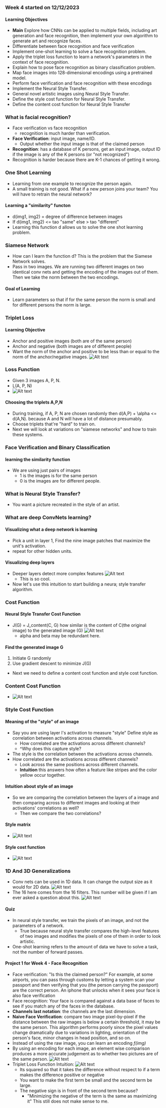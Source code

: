 ### Week 4 started on 12/12/2023
#### Learning Objectives
- **Main** Explore how CNNs can be applied to multiple fields, including art generation and face recognition, then implement your own algorithm to generate art and recognize faces.
- Differentiate between face recognition and face verification
- Implement one-shot learning to solve a face recognition problem.
- Apply the triplet loss function to learn a network's parameters in the context of face recognition.
- Explain how to pose face recognition as binary classification problem.
- Map face images into 128-dimensional encodings using a pretrained model.
- Perform face verification and face recognition with these encodings
- Implement the Neural Style Transfer.
- General novel artistic images using Neural Style Transfer.
- Define the style cost function for Neural Style Transfer.
- Define the content cost function for Neural Style Transfer
### What is facial recognition?
- Face verification vs face recognition
  - recognition is much harder than verification.
- **Face Verification**: input image, name/ID.
  - Output whether the input image is that of the claimed person
- **Recognition**: has a database of K persons, get an input image, output ID if the image is any of the K persons (or "not recognized")
- Recognition is harder because there are K-1 chances of getting it wrong.
### One Shot Learning
- Learning from one example to recognize the person again.
- A small training is not good. What if a new person joins your team? You will have to retrain the neural network?
#### Learning a "similarity" functon
- d(img1, img2) = degree of difference between images
- If d(img1, img2) <= tao "same"
    else > tao "different"
- Learning this function d allows us to solve the one shot learning problem.
### Siamese Network
- How can I learn the function d? This is the problem that the Siamese Network solves.
- Pass in two images. We are running two different images on two identical conv nets and getting the encoding of the images out of them. Then we take the norm between the two encodings.
#### Goal of Learning
- Learn parameters so that if for the same person the norm is small and for different persons the norm is large.
### Triplet Loss
#### Learning Objective
- Anchor and positive images (both are of the same person)
- Anchor and negative (both images are of different people)
- Want the norm of the anchor and positive to be less than or equal to the norm of the anchor/negative images. ![Alt text](image.png)
### Loss Function
- Given 3 images A, P, N.
- L(A, P, N)
- ![Alt text](image-1.png)
#### Choosing the triplets A,P,N
- During training, if A, P, N are chosen randomly then d(A,P) + \alpha <= d(A,N). because A and N will have a lot of distance presumably.
- Choose triplets that're "hard" to train on.
- Next we will look at variations on "siamese networks" and how to train these systems.
### Face Verification and Binary Classification
#### learning the similarity function
- We are using just pairs of images
  - 1 is the images is for the same person
  - 0 is the images are for different people.
### What is Neural Style Transfer?
- You want a picture recreated in the style of an artist.
### What are deep ConvNets learning?
#### Visualizing what a deep network is learning
- Pick a unit in layer 1, Find the nine image patches that maximize the unit's activation.
- repeat for other hidden units.
#### Visualizing deep layers
- Deeper layers detect more complex features ![Alt text](image-2.png)
  - This is so cool.
- Now let's use this intuition to start building a neura; style transfer algorithm.
### Cost Function
#### Neural Style Transfer Cost Function
- J(G) = J_content(C, G) how similar is the content of C(the original image) to the generated image (G) ![Alt text](image-4.png)
  - alpha and beta may be redundant here.
#### Find the generated image G
1. Initiate G randomly
2. Use gradient descent to minimize J(G)
- Next we need to define a content cost function and style cost function.
### Content Cost Function
- ![Alt text](image-5.png)
### Style Cost Function
#### Meaning of the "style" of an image
- Say you are using layer l's activation to measure "style" Define style as correlation between activations across channels.
  - How correlated are the activations across different channels?
  - ^Why does this capture style?
- The style is the correlation between the activations across channels.
- How correlated are the activations across different channels?
  - Look across the same positions across different channels.
  - **Intuition** this answers how often a feature like stripes and the color yellow occur together.
#### Intuition about style of an image
- So we are comparing the correlation between the layers of a image and then comparing across to different images and looking at their activations' correlations as well?
  - Then we compare the two correlations?
#### Style matrix
- ![Alt text](image-6.png)
#### Style cost function
- ![Alt text](image-7.png)
### 1D And 3D Generalizations
- Conv nets can be used in 1D data. It can change the output size as it would for 2D data. ![Alt text](image-8.png)
- The 16 here comes from the 16 filters. This number will be given if I am ever asked a question about this. ![Alt text](image-9.png)
#### Quiz
- In neural style transfer, we train the pixels of an image, and not the parameters of a network.
  - True because neural style transfer compares the high-level features of two images and modifies the pixels of one of them in order to look artistic.
- One-shot learning refers to the amount of data we have to solve a task, not the number of forward passes.
#### Project 1 for Week 4 - Face Recognition
- Face verification: "Is this the claimed person?" For example, at some airports, you can pass through customs by letting a system scan your passport and then verifying that you (the person carrying the passport) are the correct person. An iphone that unlocks when it sees your face is also face verification
- Face recognition: Your face is compared against a data base of faces to see if you match any of the faces in the database.
- **Channels last notation**: the channels are the last dimension.
- **Naive Face Verification**: compare two image pixel-by-pixel if the distance between the raw images is below a certain threshold, it may be the same person. This algorithm performs poorly since the pixel values change dramatically due to variations in lighting, orientation of the person's face, minor changes in head position, and so on.
- Instead of using the raw image, you can learn an encoding *f(img)*
- By using an encoding for each image, an element wise comparison produces a more accurate judgement as to whether two pictures are of the same person. ![Alt text](image-10.png)
- Triplet Loss Function Intuition: ![Alt text](image-11.png)
  - Its squared so that it takes the difference without respect to if a term makes the difference positive or negative
  - You want to make the first term be small and the second term be large.
  - The negative sign is in front of the second term because?
    - "Minimizing the negative of the term is the same as maximizing it" This still does not make sense to me.